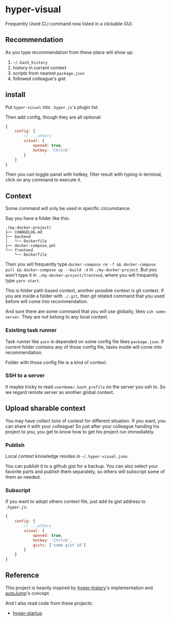 # hyper-visual

Frequently Used CLI command now listed in a clickable GUI.

## Recommendation

As you type recommendation from these place will show up:

1. ```~/.bash_history```
1. history in current context
1. scripts from nearest ```package.json```
1. followed colleague's gist

## install

Put ```hyper-visual``` into ```.hyper.js```'s plugin list.

Then add config, though they are all optional:

```js
{
    config: {
        // ...others
        visual: {
            opened: true,
            hotkey: 'Ctrl+G'
        }
    }
}
```

Then you can toggle panel with hotkey, filter result with typing in terminal, click on any command to execute it.

## Context

Some command will only be used in specific circumstance.

Say you have a folder like this:

```tree
.(my-docker-project)
├── CHANGELOG.md
├── backend
│   └── Dockerfile
├── docker-compose.yml
└── frontend
    └── Dockerfile
```

Then you will frequently type ```docker-compose rm -f && docker-compose pull && docker-compose up --build -d``` in ```./my-docker-project```. But you won't type it in ```./my-docker-project/frontend```, where you will frequently type ```yarn start```.

This is folder path based context, another possible context is git context. If you are inside a folder with ```./.git```, then git related command that you used before will come into recommendation.

And sure there are some command that you will use globally, likes ```ssh some-server```. They are not belong to any local context.

### Existing task runner

Task runner like ```yarn``` is depended on some config file likes ```package.json```. If current folder contains any of those config file, tasks inside will come into recommendation.

Folder with those config file is a kind of context.

### SSH to a server

It maybe tricky to read ```userHome/.bash_profile``` on the server you ssh to. So we regard remote server as another global context.

## Upload sharable context

You may have collect tons of context for different situation. If you want, you can share it with your colleague! So just after your colleague handing his project to you, you get to know how to get his project run immediately.

### Publish

Local context knowledge resides in ```~/.hyper-visual.json```.

You can publish it to a github gist for a backup.
You can also select your favorite parts and publish them separately, so others will subscript some of them as needed.

### Subscript

If you want to adopt others context file, just add its gist address to ```.hyper.js```:

```js
{
    config: {
        // ...others
        visual: {
            opened: true,
            hotkey: 'Ctrl+G',
            gists: ['some gist id']
        }
    }
}
```

## Reference

This project is heavily inspired by [hyper-history](https://github.com/garyxuehong/hyper-history)'s implementation and [autoJump](https://github.com/wting/autojump)'s concept.

And I also read code from these projects:

- [hyper-startup](https://github.com/curz46/hyper-startup/blob/master/index.js)
